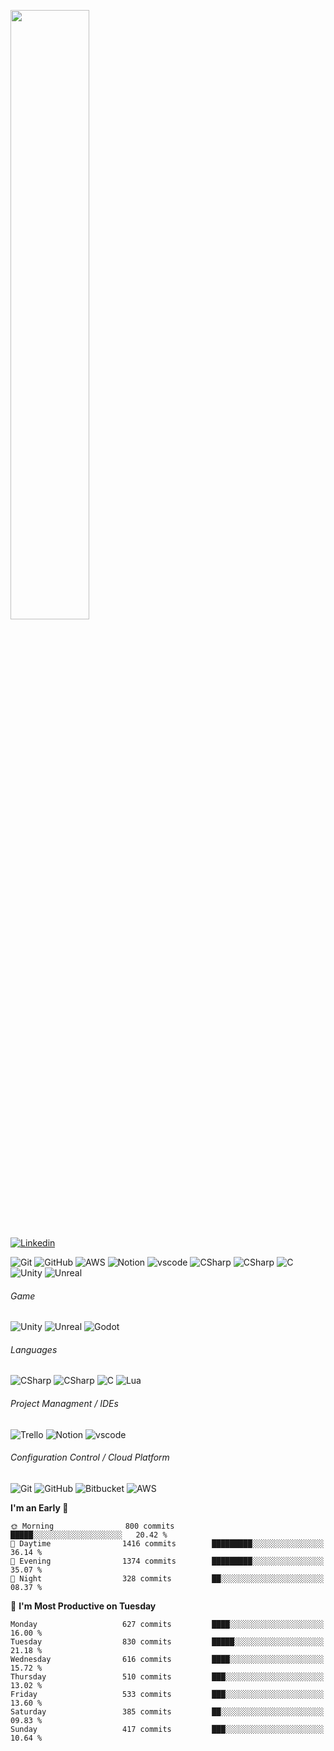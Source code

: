 <p align="left"><img width=50% src="https://media.giphy.com/media/IThjAlJnD9WNO/giphy.gif"></p>

<a href="https://www.youtube.com/c/ÁreadaProgramação"><img alt="Linkedin" src="https://img.shields.io/youtube/channel/subscribers/UCXKSo8RSfVmrawXleZ-_arg?style=social"></a><a href="https://www.linkedin.com/in/alfredo1995/" target="_blank"></a>&nbsp;

![Git](https://img.shields.io/badge/_-Git-292e33?style=flat-square&logo=git&logoColor=fff)
![GitHub](https://img.shields.io/badge/_-GitHub-292e33?style=flat-square&logo=github&logoColor=fff)
![AWS](https://img.shields.io/badge/_-AWS-292e33?style=flat-square&logo=amazon&logoColor=fff)
![Notion](https://img.shields.io/badge/_-Notion-292e33?style=flat-square&logo=notion&logoColor=fff)
![vscode](https://img.shields.io/badge/_-Visual%20Studio%20Code-292e33?style=flat-square&logo=Visual%20Studio%20Code&logoColor=fff)
![CSharp](https://img.shields.io/badge/_-C%23-292e33?style=flat-square&logo=csharp&logoColor=white) ![CSharp](https://img.shields.io/badge/_-C%2B%2B-292e33?style=flat-square&logo=c%2B%2B&logoColor=white) ![C](https://img.shields.io/badge/_-C-292e33?style=flat-square&logo=c&logoColor=white)
![Unity](https://img.shields.io/badge/_-Unity-292e33?style=flat-square&logo=unity&logoColor=fff)
![Unreal](https://img.shields.io/badge/_-Unreal-292e33?style=flat-square&logo=unreal%20engine&logoColor=fff)


###### Game
![Unity](https://img.shields.io/badge/_-Unity-292e33?style=flat-square&logo=unity&logoColor=fff)
![Unreal](https://img.shields.io/badge/_-Unreal-292e33?style=flat-square&logo=unreal%20engine&logoColor=fff)
![Godot](https://img.shields.io/badge/_-Godot-292e33?style=flat-square&logo=godot%20engine&logoColor=fff)

###### Languages 
![CSharp](https://img.shields.io/badge/_-C%23-292e33?style=flat-square&logo=csharp&logoColor=white) ![CSharp](https://img.shields.io/badge/_-C%2B%2B-292e33?style=flat-square&logo=c%2B%2B&logoColor=white) ![C](https://img.shields.io/badge/_-C-292e33?style=flat-square&logo=c&logoColor=white)
![Lua](https://img.shields.io/badge/_-Lua-292e33?style=flat-square&logo=lua&logoColor=white)

###### Project Managment / IDEs 
![Trello](https://img.shields.io/badge/_-Jira-292e33?style=flat-square&logo=trello&logoColor=fff)
![Notion](https://img.shields.io/badge/_-Notion-292e33?style=flat-square&logo=notion&logoColor=fff)
![vscode](https://img.shields.io/badge/_-Visual%20Studio%20Code-292e33?style=flat-square&logo=Visual%20Studio%20Code&logoColor=fff)

###### Configuration Control / Cloud Platform

![Git](https://img.shields.io/badge/_-Git-292e33?style=flat-square&logo=git&logoColor=fff)
![GitHub](https://img.shields.io/badge/_-GitHub-292e33?style=flat-square&logo=github&logoColor=fff)
![Bitbucket](https://img.shields.io/badge/_-Bitbucket-292e33?style=flat-square&logo=bitbucket&logoColor=fff)
![AWS](https://img.shields.io/badge/_-AWS-292e33?style=flat-square&logo=amazon&logoColor=fff)

**I'm an Early 🐤** 

```text
🌞 Morning                800 commits         █████░░░░░░░░░░░░░░░░░░░░   20.42 % 
🌆 Daytime                1416 commits        █████████░░░░░░░░░░░░░░░░   36.14 % 
🌃 Evening                1374 commits        █████████░░░░░░░░░░░░░░░░   35.07 % 
🌙 Night                  328 commits         ██░░░░░░░░░░░░░░░░░░░░░░░   08.37 % 
```
📅 **I'm Most Productive on Tuesday** 

```text
Monday                   627 commits         ████░░░░░░░░░░░░░░░░░░░░░   16.00 % 
Tuesday                  830 commits         █████░░░░░░░░░░░░░░░░░░░░   21.18 % 
Wednesday                616 commits         ████░░░░░░░░░░░░░░░░░░░░░   15.72 % 
Thursday                 510 commits         ███░░░░░░░░░░░░░░░░░░░░░░   13.02 % 
Friday                   533 commits         ███░░░░░░░░░░░░░░░░░░░░░░   13.60 % 
Saturday                 385 commits         ██░░░░░░░░░░░░░░░░░░░░░░░   09.83 % 
Sunday                   417 commits         ███░░░░░░░░░░░░░░░░░░░░░░   10.64 % 
```
